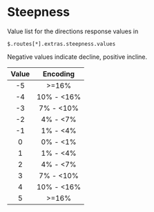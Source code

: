 # Steepness

Value list for the directions response values in

```jsonpath
$.routes[*].extras.steepness.values
```

Negative values indicate decline, positive incline.

| Value |  Encoding  |
|:-----:|:----------:|
|  -5   |   >=16%    |
|  -4   | 10% - <16% |
|  -3   | 7% - <10%  |
|  -2   |  4% - <7%  |
|  -1   |  1% - <4%  |
|   0   |  0% - <1%  |
|   1   |  1% - <4%  |
|   2   |  4% - <7%  |
|   3   | 7% - <10%  |
|   4   | 10% - <16% |
|   5   |   >=16%    |

[//]: # (keep in sync with org.heigit.ors.routing.util.SteepnessUtil.getCategory )